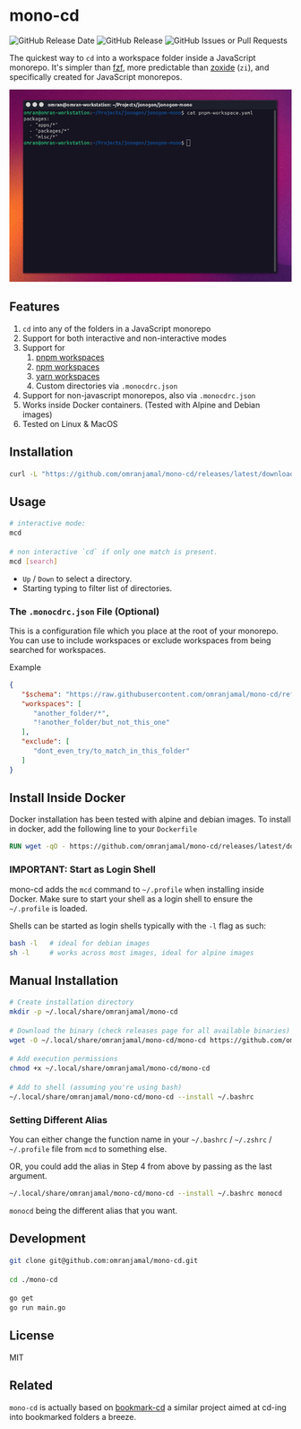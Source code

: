 # mono-cd

![GitHub Release Date](https://img.shields.io/github/release-date/omranjamal/mono-cd)
![GitHub Release](https://img.shields.io/github/v/release/omranjamal/mono-cd)
![GitHub Issues or Pull Requests](https://img.shields.io/github/issues/omranjamal/mono-cd)

The quickest way to `cd` into a workspace folder inside a JavaScript monorepo. It's simpler than [fzf](https://github.com/junegunn/fzf), more predictable than [zoxide](https://github.com/ajeetdsouza/zoxide) (`zi`), and specifically created for JavaScript monorepos.

![DEMO](https://raw.githubusercontent.com/omranjamal/mono-cd/refs/heads/static/demo.gif)

## Features

1. `cd` into any of the folders in a JavaScript monorepo
2. Support for both interactive and non-interactive modes
3. Support for
   1. [pnpm workspaces](https://pnpm.io/workspaces)
   2. [npm workspaces](https://docs.npmjs.com/cli/v7/using-npm/workspaces/)
   3. [yarn workspaces](https://yarnpkg.com/features/workspaces)
   4. Custom directories via `.monocdrc.json`
4. Support for non-javascript monorepos, also via `.monocdrc.json`
5. Works inside Docker containers. (Tested with Alpine and Debian images)
6. Tested on Linux & MacOS

## Installation

```bash
curl -L "https://github.com/omranjamal/mono-cd/releases/latest/download/install.sh" | sh -
```

## Usage

```bash
# interactive mode:
mcd

# non interactive `cd` if only one match is present.
mcd [search]
```

- `Up` / `Down` to select a directory.
- Starting typing to filter list of directories.


### The `.monocdrc.json` File (Optional)

This is a configuration file which you place at the root of your monorepo.
You can use to include workspaces or exclude workspaces from being searched
for workspaces.

Example

```json
{
   "$schema": "https://raw.githubusercontent.com/omranjamal/mono-cd/refs/heads/main/monocdrc-schema.json",
   "workspaces": [
      "another_folder/*",
      "!another_folder/but_not_this_one"
   ],
   "exclude": [
      "dont_even_try/to_match_in_this_folder"
   ]
}
```

## Install Inside Docker

Docker installation has been tested with alpine and debian images.
To install in docker, add the following line to your `Dockerfile`

```Dockerfile
RUN wget -qO - https://github.com/omranjamal/mono-cd/releases/latest/download/docker-install.sh | sh -
```

### IMPORTANT: Start as Login Shell

mono-cd adds the `mcd` command to `~/.profile` when installing inside Docker.
Make sure to start your shell as a login shell to ensure the `~/.profile`
is loaded.

Shells can be started as login shells typically with the `-l` flag as such:

```bash
bash -l   # ideal for debian images
sh -l     # works across most images, ideal for alpine images
```

## Manual Installation

```bash
# Create installation directory
mkdir -p ~/.local/share/omranjamal/mono-cd

# Download the binary (check releases page for all available binaries)
wget -O ~/.local/share/omranjamal/mono-cd/mono-cd https://github.com/omranjamal/mono-cd/releases/latest/download/mono_amd64

# Add execution permissions
chmod +x ~/.local/share/omranjamal/mono-cd/mono-cd

# Add to shell (assuming you're using bash)
~/.local/share/omranjamal/mono-cd/mono-cd --install ~/.bashrc
```

### Setting Different Alias

You can either change the function name in your
`~/.bashrc` / `~/.zshrc` / `~/.profile` file from `mcd` to something
else.

OR, you could add the alias in Step 4 from above by passing
as the last argument.

```bash
~/.local/share/omranjamal/mono-cd/mono-cd --install ~/.bashrc monocd
```

`monocd` being the different alias that you want.

## Development

```bash
git clone git@github.com:omranjamal/mono-cd.git

cd ./mono-cd

go get
go run main.go
```

## License

MIT

## Related

`mono-cd` is actually based on
[bookmark-cd](https://github.com/omranjamal/bookmark-cd)
a similar project aimed at cd-ing into bookmarked folders
a breeze.
